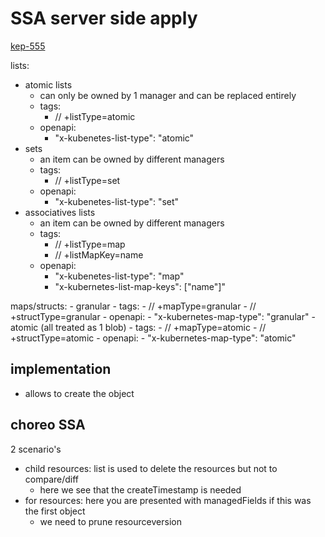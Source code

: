 # SSA server side apply

[kep-555](https://github.com/kubernetes/enhancements/blob/master/keps/sig-api-machinery/555-server-side-apply/README.md)

lists:
- atomic lists
    - can only be owned by 1 manager and can be replaced entirely
    - tags:
        - // +listType=atomic
    - openapi:
        - "x-kubenetes-list-type": "atomic"
- sets
    - an item can be owned by different managers
    - tags:
        - // +listType=set
    - openapi:
        - "x-kubenetes-list-type": "set"
- associatives lists
    - an item can be owned by different managers
    - tags:
        - // +listType=map
        - // +listMapKey=name
    - openapi:
        - "x-kubenetes-list-type": "map"
        - "x-kubernetes-list-map-keys": ["name"]"

maps/structs:
    - granular
        - tags:
            - // +mapType=granular
            - // +structType=granular
        - openapi:
            - "x-kubernetes-map-type": "granular"
    - atomic (all treated as 1 blob)
        - tags:
            - // +mapType=atomic 
            - // +structType=atomic
        - openapi:
            - "x-kubernetes-map-type": "atomic"

## implementation

- allows to create the object

## choreo SSA

2 scenario's
- child resources: list is used to delete the resources but not to compare/diff 
    - here we see that the createTimestamp is needed
- for resources: here you are presented with managedFields if this was the first object
    - we need to prune resourceversion